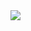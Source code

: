 <img align="left" src="https://www.google.com/url?sa=i&url=https%3A%2F%2Ftenor.com%2Fsearch%2Frailgun-misaka-gifs&psig=AOvVaw1sXJGnov9_guER6e_QnlAt&ust=1755320567322000&source=images&cd=vfe&opi=89978449&ved=0CBQQjRxqFwoTCJD60dmEjI8DFQAAAAAdAAAAABAE"/>
<!--
**Bennys0/Bennys0** is a ✨ _special_ ✨ repository because its `README.md` (this file) appears on your GitHub profile.

Here are some ideas to get you started:

- 🔭 I’m currently working on ...
- 🌱 I’m currently learning ...
- 👯 I’m looking to collaborate on ...
- 🤔 I’m looking for help with ...
- 💬 Ask me about ...
- 📫 How to reach me: ...
- 😄 Pronouns: ...
- ⚡ Fun fact: ...
-->
